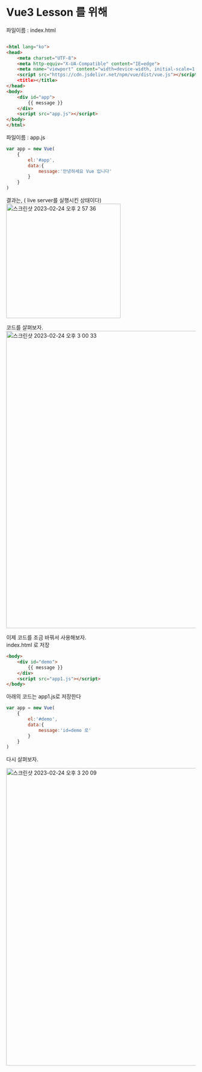 # Vue3 Lesson 를 위해 


파일이름 : index.html   
```html

<html lang="ko">
<head>
    <meta charset="UTF-8">
    <meta http-equiv="X-UA-Compatible" content="IE=edge">
    <meta name="viewport" content="width=device-width, initial-scale=1.0">
    <script src="https://cdn.jsdelivr.net/npm/vue/dist/vue.js"></script
    <title></title>
</head>
<body>
    <div id="app">
        {{ message }}
    </div>
    <script src="app.js"></script>
</body>
</html>
```


파일이름 : app.js   
```javascript
var app = new Vue(
    {
        el:'#app',
        data:{
            message:'안녕하세요 Vue 입니다'
        }
    }
)

```
결과는,  ( live server를 실행시킨 상태이다)  
<img width="304" alt="스크린샷 2023-02-24 오후 2 57 36" src="https://user-images.githubusercontent.com/48478079/221103454-26199283-443e-4ba7-8b8f-ed9c538dcee7.png">

코드를 살펴보자.   
<img width="790" alt="스크린샷 2023-02-24 오후 3 00 33" src="https://user-images.githubusercontent.com/48478079/221104253-df3c24fa-9244-42ab-8cc5-14a9f78564cf.png">

이제 코드를 조금 바꿔서 사용해보자.   
index.html 로 저장   
```html
<body>
    <div id="demo">
        {{ message }}
    </div>
    <script src="app1.js"></script>
</body>

```

아래의 코드는 app1.js로 저장한다
```javascript
var app = new Vue(
    {
        el:'#demo',
        data:{
            message:'id=demo 로'
        }
    }
)
```

다시 살펴보자.

<img width="791" alt="스크린샷 2023-02-24 오후 3 20 09" src="https://user-images.githubusercontent.com/48478079/221107207-1909fe49-089e-4423-bc6c-f6823dbd5305.png">


